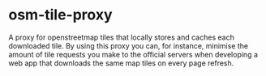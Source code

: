 # osm-tile-proxy

A proxy for openstreetmap tiles that
locally stores and caches each downloaded tile.
By using this proxy you can, for instance,
minimise the amount of tile requests you make to the official servers
when developing a web app that downloads
the same map tiles on every page refresh.
